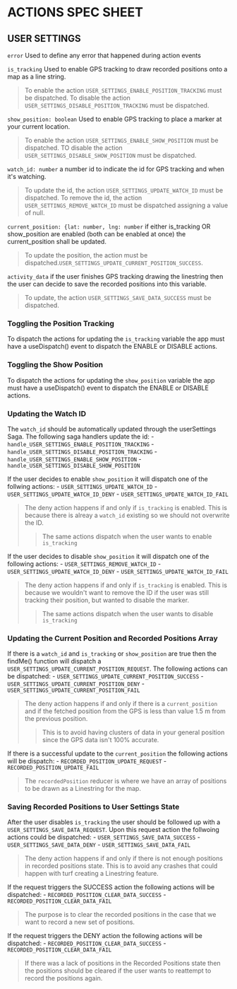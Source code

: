 # ACTIONS SPEC SHEET

## USER SETTINGS

`error` Used to define any error that happened during action events

`is_tracking` Used to enable GPS tracking to draw recorded positions
onto a map as a line string.
> To enable the action `USER_SETTINGS_ENABLE_POSITION_TRACKING` must
> be dispatched.
> To disable the action `USER_SETTINGS_DISABLE_POSITION_TRACKING` must
> be dispatched.

`show_position: boolean` Used to enable GPS tracking to place a marker
at your current location.
> To enable the action `USER_SETTINGS_ENABLE_SHOW_POSITION` must be
> dispatched.
> TO disable the action `USER_SETTINGS_DISABLE_SHOW_POSITION` must be
> dispatched.

`watch_id: number` a number id to indicate the id for GPS tracking
and when it's watching.
> To update the id, the action `USER_SETTINGS_UPDATE_WATCH_ID` must
> be dispatched.
> To remove the id, the action `USER_SETTINGS_REMOVE_WATCH_ID` must
> be dispatched assigning a value of null.

`current_position: {lat: number, lng: number` if either is_tracking
OR show_position are enabled (both can be enabled at once) the
current_position shall be updated.
> To update the position, the action 
> must be dispatched.`USER_SETTINGS_UPDATE_CURRENT_POSITION_SUCCESS`.

`activity_data` if the user finishes GPS tracking drawing the 
linestring then the user can decide to save the recorded positions 
into this variable.
> To update, the action `USER_SETTINGS_SAVE_DATA_SUCCESS` must be
> dispatched.

### Toggling the Position Tracking

To dispatch the actions for updating the `is_tracking` variable the
app must have a useDispatch() event to dispatch the ENABLE or DISABLE
actions.

### Toggling the Show Position

To dispatch the actions for updating the `show_position` variable the
app must have a useDispatch() event to dispatch the ENABLE or DISABLE
actions.

### Updating the Watch ID

The `watch_id` should be automatically updated through the userSettings
Saga. The following saga handlers update the id:
    - `handle_USER_SETTINGS_ENABLE_POSITION_TRACKING`
    - `handle_USER_SETTINGS_DISABLE_POSITION_TRACKING`
    - `handle_USER_SETTINGS_ENABLE_SHOW_POSITION`
    - `handle_USER_SETTINGS_DISABLE_SHOW_POSITION`

If the user decides to enable `show_position` it will dispatch one of
the follwing actions:
    - `USER_SETTINGS_UPDATE_WATCH_ID`
    - `USER_SETTINGS_UPDATE_WATCH_ID_DENY`
    - `USER_SETTINGS_UPDATE_WATCH_ID_FAIL`

> The deny action happens if and only if `is_tracking` is enabled. This
> is because there is alreay a `watch_id` existing so we should not
> overwrite the ID.
>> The same actions dispatch when the user wants to enable `is_tracking`

If the user decides to disable `show_position` it will dispatch one of 
the following actions:
    - `USER_SETTINGS_REMOVE_WATCH_ID`
    - `USER_SETTINGS_UPDATE_WATCH_ID_DENY`
    - `USER_SETTINGS_UPDATE_WATCH_ID_FAIL`

> The deny action happens if and only if `is_tracking` is enabled. This
> is because we wouldn't want to remove the ID if the user was still
> tracking their position, but wanted to disable the marker.
>> The same actions dispatch when the user wants to disable `is_tracking`

### Updating the Current Position and Recorded Positions Array

If there is a `watch_id` and `is_tracking` or `show_position` are true
then the findMe() function will dispatch a
`USER_SETTINGS_UPDATE_CURRENT_POSITION_REQUEST`. The following actions
can be dispatched:
    - `USER_SETTINGS_UPDATE_CURRENT_POSITION_SUCCESS`
    - `USER_SETTINGS_UPDATE_CURRENT_POSITION_DENY`
    - `USER_SETTINGS_UPDATE_CURRENT_POSITION_FAIL`

> The deny action happens if and only if there is a `current_position`
> and if the fetched position from the GPS is less than value 1.5 m from
> the previous position.
>> This is to avoid having clusters of data in your general position 
>> since the GPS data isn't 100% accurate.

If there is a successful update to the `current_position` the following
actions will be dispatch:
    - `RECORDED_POSITION_UPDATE_REQUEST`
    - `RECORDED_POSITION_UPDATE_FAIL`

> The `recordedPosition` reducer is where we have an array of positions
> to be drawn as a Linestring for the map.

### Saving Recorded Positions to User Settings State

After the user disables `is_tracking` the user should be followed up
with a `USER_SETTINGS_SAVE_DATA_REQUEST`. Upon this request action the
follwoing actions could be dispatched:
    - `USER_SETTINGS_SAVE_DATA_SUCCESS`
    - `USER_SETTINGS_SAVE_DATA_DENY`
    - `USER_SETTINGS_SAVE_DATA_FAIL`

> The deny action happens if and only if there is not enough positions
> in recorded positions state. This is to avoid any crashes that could
> happen with turf creating a Linestring feature.

If the request triggers the SUCCESS action the following actions will
be dispatched:
    - `RECORDED_POSITION_CLEAR_DATA_SUCCESS`
    - `RECORDED_POSITION_CLEAR_DATA_FAIL`

> The purpose is to clear the recorded positions in the case that we
> want to record a new set of positions.

If the request triggers the DENY action the following actions will be
dispatched:
    - `RECORDED_POSITION_CLEAR_DATA_SUCCESS`
    - `RECORDED_POSITION_CLEAR_DATA_FAIL`

> If there was a lack of positions in the Recorded Positions state then
> the positions should be cleared if the user wants to reattempt to
> record the positions again.